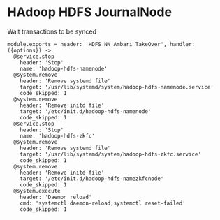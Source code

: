 
# HAdoop HDFS JournalNode

Wait transactions to be synced

    module.exports = header: 'HDFS NN Ambari TakeOver', handler: ({options}) ->
      @service.stop
        header: 'Stop'
        name: 'hadoop-hdfs-namenode'
      @system.remove
        header: 'Remove systemd file'
        target: '/usr/lib/systemd/system/hadoop-hdfs-namenode.service'
        code_skipped: 1
      @system.remove
        header: 'Remove initd file'
        target: '/etc/init.d/hadoop-hdfs-namenode'
        code_skipped: 1
      @service.stop
        header: 'Stop'
        name: 'hadoop-hdfs-zkfc'
      @system.remove
        header: 'Remove systemd file'
        target: '/usr/lib/systemd/system/hadoop-hdfs-zkfc.service'
        code_skipped: 1
      @system.remove
        header: 'Remove initd file'
        target: '/etc/init.d/hadoop-hdfs-namezkfcnode'
        code_skipped: 1
      @system.execute
        header: 'Daemon reload'
        cmd: 'systemctl daemon-reload;systemctl reset-failed'
        code_skipped: 1

